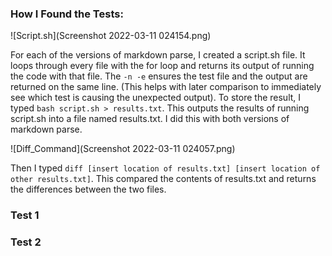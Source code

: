 ### How I Found the Tests:
![Script.sh](Screenshot 2022-03-11 024154.png) 

For each of the versions of markdown parse, I created a script.sh file. It loops through every file with the for loop and returns its output of running the code with that file. The `-n -e` ensures the test file and the output are returned on the same line. (This helps with later comparison to immediately see which test is causing the unexpected output). To store the result, I typed `bash script.sh > results.txt`. This outputs the results of running script.sh into a file named results.txt. I did this with both versions of markdown parse.

![Diff_Command](Screenshot 2022-03-11 024057.png)

Then I typed `diff [insert location of results.txt] [insert location of other results.txt]`. This compared the contents of results.txt and returns the differences between the two files. 

### Test 1


### Test 2